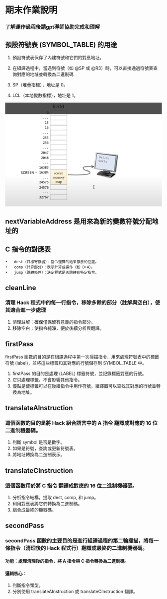 # 期末作業說明
### 了解運作過程後請gpt導師協助完成和理解
## 預設符號表 (SYMBOL_TABLE) 的用途

1. 預設符號表保存了內建符號和它們的對應地址。

2. 在組譯過程中，當遇到符號（如 @SP 或 @R3）時，可以直接通過符號表查詢對應的地址並轉換為二進制碼

3. SP（堆疊指標），地址是 0。

4. LCL（本地變數指標），地址是 1。

![圖](https://github.com/a3668/_co/blob/master/pic/screen.png)

## nextVariableAddress 是用來為新的變數符號分配地址的

## C 指令的對應表

    •	dest（目標寄存器）：指令運算的結果存放的位置。
    •	comp（計算部分）：表示計算或操作（如 D+A）。
    •	jump（跳轉條件）：決定程式是否跳轉到特定指令。

## cleanLine

### 清理 Hack 程式中的每一行指令，移除多餘的部分（註解與空白），使其適合進一步處理

1. 清理註解：確保僅保留有意義的指令部分。
2. 移除空白：使指令純淨，便於後續分析與翻譯。

## firstPass

firstPass 函數的目的是在組譯過程中第一次掃描指令，用來處理符號表中的標籤符號 (label)，並將這些標籤和其對應的行號儲存到 SYMBOL_TABLE 中。

1. firstPass 的目的是處理 (LABEL) 標籤符號，並記錄標籤對應的行號。
2. 它只處理標籤，不會影響其他指令。
3. 優點是使標籤可以在後續指令中用作符號，組譯器可以查找其對應的行號並轉換為地址。

## translateAInstruction

### 這個函數的目的是將 Hack 組合語言中的 A 指令 翻譯成對應的 16 位二進制機器碼。

1. 判斷 symbol 是否是數字。
2. 如果是符號，查詢或更新符號表。
3. 將地址轉換為二進制表示。

## translateCInstruction

### 這個函數用於將 C 指令 翻譯成對應的 16 位二進制機器碼。

1. 分析指令結構，提取 dest, comp, 和 jump。
2. 利用對應表將它們轉換為二進制碼。
3. 組合成最終的機器碼。

## secondPass

### secondPass 函數的主要目的是進行組譯過程的第二輪掃描，將每一條指令（清理後的 Hack 程式行）翻譯成最終的二進制機器碼。

#### 功能：處理清理後的指令，將 A 指令與 C 指令轉換為二進制碼。

#### 邏輯核心：

1. 判斷指令類型。
2. 分別使用 translateAInstruction 或 translateCInstruction 翻譯。
